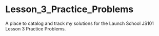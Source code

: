 # Lesson_3_Practice_Problems

A place to catalog and track my solutions for the Launch School JS101 Lesson 3
Practice Problems.